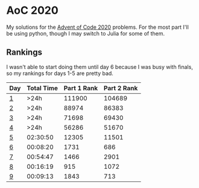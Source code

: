 # AoC 2020
My solutions for the [Advent of Code 2020](https://adventofcode.com/2020/) problems. For the most part I'll be using python, though I may switch to Julia for some of them.

## Rankings
I wasn't able to start doing them until day 6 because I was busy with finals, so my rankings for days 1-5 are pretty bad.

| Day                             | Total Time     | Part 1 Rank | Part 2 Rank | 
| ------------------------------- | -------------- | ----------- | ----------- | 
| [1](day1)                       | >24h           | 111900      | 104689      | 
| [2](day2)                       | >24h           | 88974       | 86383       | 
| [3](day3)                       | >24h           | 71698       | 69430       | 
| [4](day4)                       | >24h           | 56286       | 51670       | 
| [5](day5)                       | 02:30:50       | 12305       | 11501       | 
| [6](day6)                       | 00:08:20       | 1731        | 686         | 
| [7](day7)                       | 00:54:47       | 1466        | 2901        | 
| [8](day8)                       | 00:16:19       | 915         | 1072        | 
| [9](day9)                       | 00:09:13       | 1843        | 713         | 

